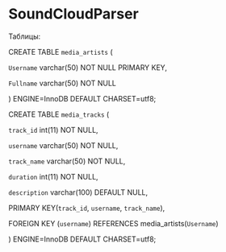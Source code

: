 # SoundCloudParser
Таблицы:

CREATE TABLE `media_artists` (

  `Username` varchar(50) NOT NULL PRIMARY KEY,
  
  `Fullname` varchar(50) NOT NULL
  
) ENGINE=InnoDB DEFAULT CHARSET=utf8;








CREATE TABLE `media_tracks` (

  `track_id` int(11) NOT NULL,
  
  `username` varchar(50) NOT NULL,
  
  `track_name` varchar(50) NOT NULL,
  
  `duration` int(11) NOT NULL,
  
  `description` varchar(100) DEFAULT NULL,
  
  PRIMARY KEY(`track_id`, `username`, `track_name`),
  
  FOREIGN KEY (`username`) REFERENCES media_artists(`Username`)
  
) ENGINE=InnoDB DEFAULT CHARSET=utf8;

